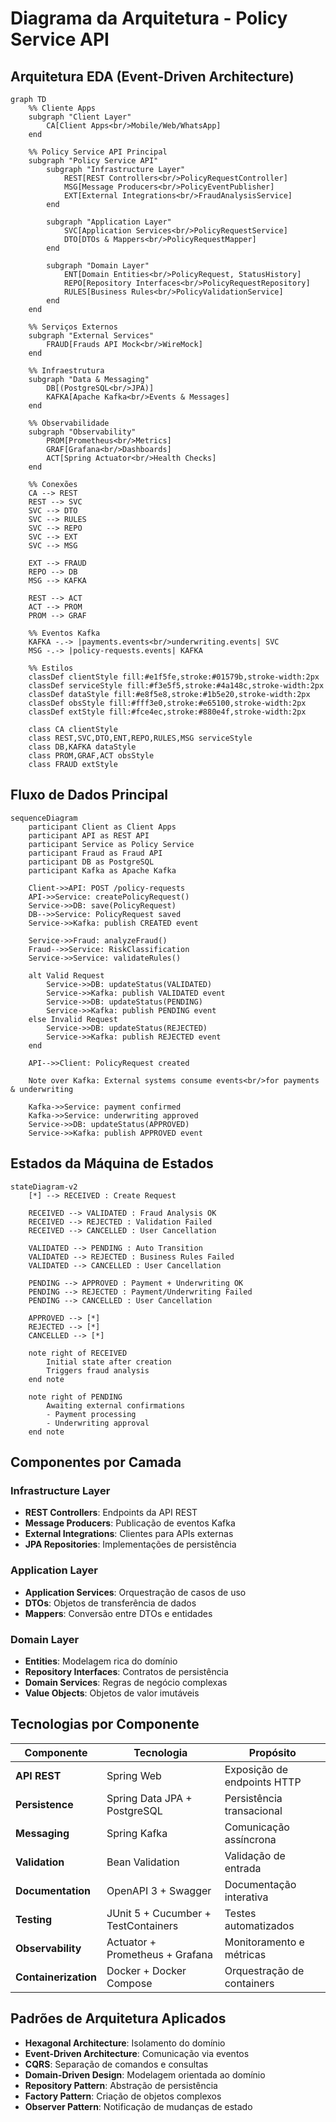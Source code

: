 # Diagrama da Arquitetura - Policy Service API

## Arquitetura EDA (Event-Driven Architecture)

```mermaid
graph TD
    %% Cliente Apps
    subgraph "Client Layer"
        CA[Client Apps<br/>Mobile/Web/WhatsApp]
    end

    %% Policy Service API Principal
    subgraph "Policy Service API"
        subgraph "Infrastructure Layer"
            REST[REST Controllers<br/>PolicyRequestController]
            MSG[Message Producers<br/>PolicyEventPublisher]
            EXT[External Integrations<br/>FraudAnalysisService]
        end
        
        subgraph "Application Layer"
            SVC[Application Services<br/>PolicyRequestService]
            DTO[DTOs & Mappers<br/>PolicyRequestMapper]
        end
        
        subgraph "Domain Layer"
            ENT[Domain Entities<br/>PolicyRequest, StatusHistory]
            REPO[Repository Interfaces<br/>PolicyRequestRepository]
            RULES[Business Rules<br/>PolicyValidationService]
        end
    end

    %% Serviços Externos
    subgraph "External Services"
        FRAUD[Frauds API Mock<br/>WireMock]
    end

    %% Infraestrutura
    subgraph "Data & Messaging"
        DB[(PostgreSQL<br/>JPA)]
        KAFKA[Apache Kafka<br/>Events & Messages]
    end

    %% Observabilidade
    subgraph "Observability"
        PROM[Prometheus<br/>Metrics]
        GRAF[Grafana<br/>Dashboards]
        ACT[Spring Actuator<br/>Health Checks]
    end

    %% Conexões
    CA --> REST
    REST --> SVC
    SVC --> DTO
    SVC --> RULES
    SVC --> REPO
    SVC --> EXT
    SVC --> MSG
    
    EXT --> FRAUD
    REPO --> DB
    MSG --> KAFKA
    
    REST --> ACT
    ACT --> PROM
    PROM --> GRAF

    %% Eventos Kafka
    KAFKA -.-> |payments.events<br/>underwriting.events| SVC
    MSG -.-> |policy-requests.events| KAFKA

    %% Estilos
    classDef clientStyle fill:#e1f5fe,stroke:#01579b,stroke-width:2px
    classDef serviceStyle fill:#f3e5f5,stroke:#4a148c,stroke-width:2px
    classDef dataStyle fill:#e8f5e8,stroke:#1b5e20,stroke-width:2px
    classDef obsStyle fill:#fff3e0,stroke:#e65100,stroke-width:2px
    classDef extStyle fill:#fce4ec,stroke:#880e4f,stroke-width:2px

    class CA clientStyle
    class REST,SVC,DTO,ENT,REPO,RULES,MSG serviceStyle
    class DB,KAFKA dataStyle
    class PROM,GRAF,ACT obsStyle
    class FRAUD extStyle
```

## Fluxo de Dados Principal

```mermaid
sequenceDiagram
    participant Client as Client Apps
    participant API as REST API
    participant Service as Policy Service
    participant Fraud as Fraud API
    participant DB as PostgreSQL
    participant Kafka as Apache Kafka
    
    Client->>API: POST /policy-requests
    API->>Service: createPolicyRequest()
    Service->>DB: save(PolicyRequest)
    DB-->>Service: PolicyRequest saved
    Service->>Kafka: publish CREATED event
    
    Service->>Fraud: analyzeFraud()
    Fraud-->>Service: RiskClassification
    Service->>Service: validateRules()
    
    alt Valid Request
        Service->>DB: updateStatus(VALIDATED)
        Service->>Kafka: publish VALIDATED event
        Service->>DB: updateStatus(PENDING)
        Service->>Kafka: publish PENDING event
    else Invalid Request
        Service->>DB: updateStatus(REJECTED)
        Service->>Kafka: publish REJECTED event
    end
    
    API-->>Client: PolicyRequest created
    
    Note over Kafka: External systems consume events<br/>for payments & underwriting
    
    Kafka->>Service: payment confirmed
    Kafka->>Service: underwriting approved
    Service->>DB: updateStatus(APPROVED)
    Service->>Kafka: publish APPROVED event
```

## Estados da Máquina de Estados

```mermaid
stateDiagram-v2
    [*] --> RECEIVED : Create Request
    
    RECEIVED --> VALIDATED : Fraud Analysis OK
    RECEIVED --> REJECTED : Validation Failed
    RECEIVED --> CANCELLED : User Cancellation
    
    VALIDATED --> PENDING : Auto Transition
    VALIDATED --> REJECTED : Business Rules Failed
    VALIDATED --> CANCELLED : User Cancellation
    
    PENDING --> APPROVED : Payment + Underwriting OK
    PENDING --> REJECTED : Payment/Underwriting Failed
    PENDING --> CANCELLED : User Cancellation
    
    APPROVED --> [*]
    REJECTED --> [*]
    CANCELLED --> [*]
    
    note right of RECEIVED
        Initial state after creation
        Triggers fraud analysis
    end note
    
    note right of PENDING
        Awaiting external confirmations
        - Payment processing
        - Underwriting approval
    end note
```

## Componentes por Camada

### Infrastructure Layer
- **REST Controllers**: Endpoints da API REST
- **Message Producers**: Publicação de eventos Kafka
- **External Integrations**: Clientes para APIs externas
- **JPA Repositories**: Implementações de persistência

### Application Layer  
- **Application Services**: Orquestração de casos de uso
- **DTOs**: Objetos de transferência de dados
- **Mappers**: Conversão entre DTOs e entidades

### Domain Layer
- **Entities**: Modelagem rica do domínio
- **Repository Interfaces**: Contratos de persistência  
- **Domain Services**: Regras de negócio complexas
- **Value Objects**: Objetos de valor imutáveis

## Tecnologias por Componente

| Componente | Tecnologia | Propósito |
|------------|------------|-----------|
| **API REST** | Spring Web | Exposição de endpoints HTTP |
| **Persistence** | Spring Data JPA + PostgreSQL | Persistência transacional |
| **Messaging** | Spring Kafka | Comunicação assíncrona |
| **Validation** | Bean Validation | Validação de entrada |
| **Documentation** | OpenAPI 3 + Swagger | Documentação interativa |
| **Testing** | JUnit 5 + Cucumber + TestContainers | Testes automatizados |
| **Observability** | Actuator + Prometheus + Grafana | Monitoramento e métricas |
| **Containerization** | Docker + Docker Compose | Orquestração de containers |

## Padrões de Arquitetura Aplicados

- **Hexagonal Architecture**: Isolamento do domínio
- **Event-Driven Architecture**: Comunicação via eventos  
- **CQRS**: Separação de comandos e consultas
- **Domain-Driven Design**: Modelagem orientada ao domínio
- **Repository Pattern**: Abstração de persistência
- **Factory Pattern**: Criação de objetos complexos
- **Observer Pattern**: Notificação de mudanças de estado